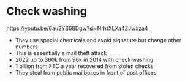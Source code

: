 # Check washing

https://youtu.be/6au2YS68Dgw?si=NrhtXLXa4ZJwxza4

- They use special chemicals and avoid signature but change other numbers
- This is essentially a mail theft attack
- 2022 up to 360k from 96k in 2014 with check washing
- 1 billion from FTC a year recovered from stolen checks
- They steal from public mailboxes in front of post offices